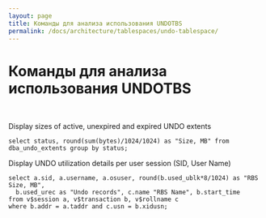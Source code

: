 ```yaml
---
layout: page
title: Команды для анализа использования UNDOTBS
permalink: /docs/architecture/tablespaces/undo-tablespace/
---
```


# Команды для анализа использования UNDOTBS

<br/>

Display sizes of active, unexpired and expired UNDO extents

    select status, round(sum(bytes)/1024/1024) as "Size, MB" from dba_undo_extents group by status;

Display UNDO utilization details per user session (SID, User Name)

    select a.sid, a.username, a.osuser, round(b.used_ublk*8/1024) as "RBS Size, MB",
      b.used_urec as "Undo records", c.name "RBS Name", b.start_time
    from v$session a, v$transaction b, v$rollname c
    where b.addr = a.taddr and c.usn = b.xidusn;
